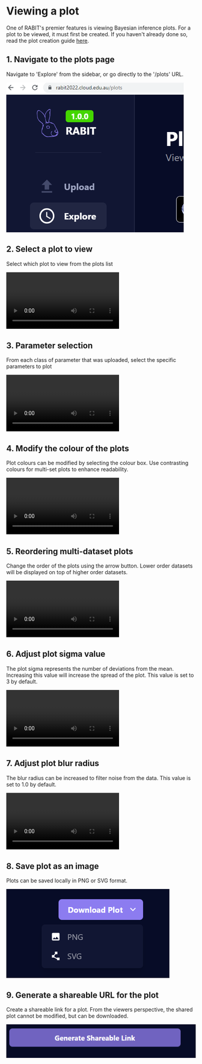 
# Viewing a plot

One of RABIT's premier features is viewing Bayesian inference plots. For a plot to be viewed, it must first be created. If you haven't already done so, read the plot creation guide [here](https://github.com/FIT3170-FY-Project-7/RABIT-DOCS/blob/main/src/user-guide/create-plot.md).




## 1. Navigate to the plots page

Navigate to 'Explore' from the sidebar, or go directly to the '/plots' URL.

![App Screenshot](../images/view-plot/navigation.png)



## 2. Select a plot to view

Select which plot to view from the plots list

![App Screenshot](../images/view-plot/openplot.mp4)



## 3. Parameter selection

From each class of parameter that was uploaded, select the specific parameters to plot

![App Screenshot](../images/view-plot/selectparameters.mp4)



## 4. Modify the colour of the plots

Plot colours can be modified by selecting the colour box. Use contrasting colours for multi-set plots to enhance readability.

![App Screenshot](../images/view-plot/colour.mp4)



## 5. Reordering multi-dataset plots

Change the order of the plots using the arrow button. Lower order datasets will be displayed on top of higher order datasets.

![App Screenshot](../images/view-plot/reorder.mp4)


## 6. Adjust plot sigma value

The plot sigma represents the number of deviations from the mean. Increasing this value will increase the spread of the plot. This value is set to 3 by default.

![App Screenshot](../images/view-plot/sigma.mp4)



## 7. Adjust plot blur radius

The blur radius can be increased to filter noise from the data. This value is set to 1.0 by default.

![App Screenshot](../images/view-plot/blur.mp4)



## 8. Save plot as an image
Plots can be saved locally in PNG or SVG format.

![App Screenshot](../images/view-plot/download.png)



## 9. Generate a shareable URL for the plot
Create a shareable link for a plot. From the viewers perspective, the shared plot cannot be modified, but can be downloaded.

![App Screenshot](../images/view-plot/link.png)
